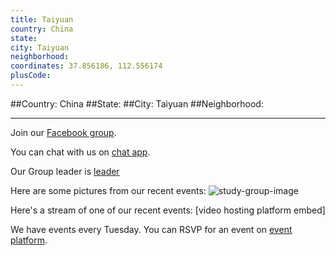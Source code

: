 ```yaml
---
title: Taiyuan
country: China
state: 
city: Taiyuan
neighborhood: 
coordinates: 37.856186, 112.556174
plusCode:
---
```


##Country: China
##State: 
##City: Taiyuan
##Neighborhood: 
*****
Join our [Facebook group](https://www.facebook.com/groups/free.code.camp.taiyuan).

You can chat with us on [chat app]().

Our Group leader is [leader]()

Here are some pictures from our recent events:
![study-group-image]()

Here's a stream of one of our recent events:
[video hosting platform embed]

We have events every Tuesday. You can RSVP for an event on [event platform]().
